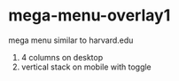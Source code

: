 # mega-menu-overlay1
mega menu similar to harvard.edu

1. 4 columns on desktop
2. vertical stack on mobile with toggle
